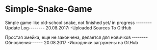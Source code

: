 # Simple-Snake-Game
Simple game like old-school snake, not finished yet/ in progress
--------Update Log--------
20.08.2017:
 -Uploaded Sources To GitHub
 
 Простая змейка, еще не закончена, делается для новичков
 --------Обновления------
 20.08.2017
  -Исходники загружены на GitHub
